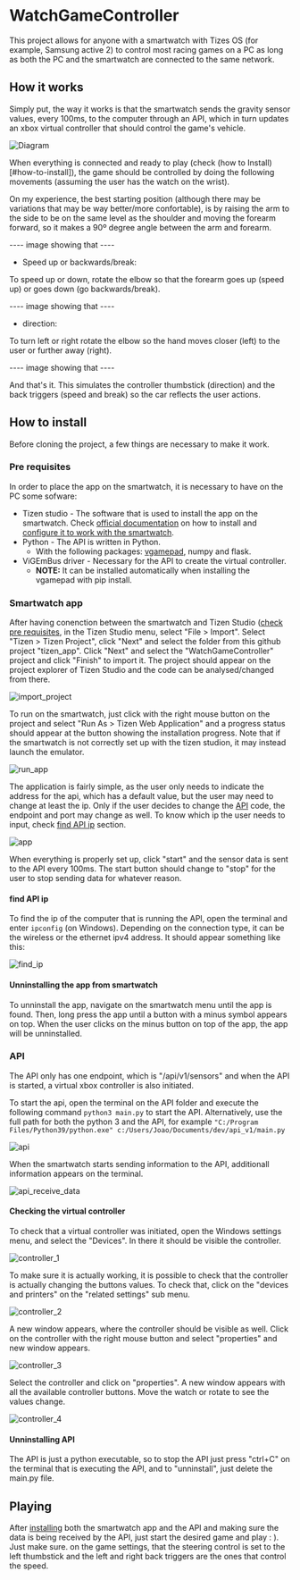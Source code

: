 # WatchGameController

This project allows for anyone with a smartwatch with Tizes OS (for example, Samsung active 2) to control most racing games on a PC as long as both the PC and the smartwatch are connected to the same network.

## How it works

Simply put, the way it works is that the smartwatch sends the gravity sensor values, every 100ms, to the computer through an API, which in turn updates an xbox virtual controller that should control the game's vehicle.

![Diagram](documentation/GameControllerDiagram.png)

When everything is connected and ready to play (check (how to Install)[#how-to-install]), the game should be controlled by doing the following movements (assuming the user has the watch on the wrist).

On my experience, the best starting position (although there may be variations that may be way better/more confortable), is by raising the arm to the side to be on the same level as the shoulder and moving the forearm forward, so it makes a 90º degree angle between the arm and forearm.

---- image showing that ----

 - Speed up or backwards/break:

  To speed up or down, rotate the elbow so that the forearm goes up (speed up) or goes down (go backwards/break).

  ---- image showing that ----

 - direction:

  To turn left or right rotate the elbow so the hand moves closer (left) to the user or further away (right).

  ---- image showing that ----

 And that's it. This simulates the controller thumbstick (direction) and the back triggers (speed and break) so the car reflects the user actions.

## How to install

Before cloning the project, a few things are necessary to make it work.

### Pre requisites

In order to place the app on the smartwatch, it is necessary to have on the PC some sofware:

 - Tizen studio - The software that is used to install the app on the smartwatch. Check [official documentation](https://docs.tizen.org/application/tizen-studio/setup/install-sdk/) on how to install and [configure it to work with the smartwatch](https://docs.tizen.org/application/web/get-started/wearable/first-app/#running-on-a-target-device).
 - Python - The API is written in Python.
   - With the following packages: [vgamepad](https://pypi.org/project/vgamepad/), numpy and flask.
 - ViGEmBus driver - Necessary for the API to create the virtual controller.
   - **NOTE:** It can be installed automatically when installing the vgamepad with pip install.

### Smartwatch app

After having conenction between the smartwatch and Tizen Studio ([check pre requisites](#pre-requisites), in the Tizen Studio menu, select "File > Import". Select "Tizen > Tizen Project", click "Next" and select the folder from this github project "tizen_app". Click "Next" and select the "WatchGameController" project and click "Finish" to import it. The project should appear on the project explorer of Tizen Studio and the code can be analysed/changed from there.

![import_project](documentation/import_project.png)

To run on the smartwatch, just click with the right mouse button on the project and select "Run As > Tizen Web Application" and a progress status should appear at the button showing the installation progress. Note that if the smartwatch is not correctly set up with the tizen studion, it may instead launch the emulator.

![run_app](documentation/run_app.png)

The application is fairly simple, as the user only needs to indicate the address for the api, which has a default value, but the user may need to change at least the ip. Only if the user decides to change the [API](#api) code, the endpoint and port may change as well. To know which ip the user needs to input, check [find API ip](#find-api-ip) section.

![app](documentation/app.png)

When everything is properly set up, click "start" and the sensor data is sent to the API every 100ms. The start button should change to "stop" for the user to stop sending data for whatever reason.

#### find API ip

To find the ip of the computer that is running the API, open the terminal and enter ```ipconfig``` (on Windows). Depending on the connection type, it can be the wireless or the ethernet ipv4 address. It should appear something like this:

![find_ip](documentation/ip.png)

#### Unninstalling the app from smartwatch

To unninstall the app, navigate on the smartwatch menu until the app is found. Then, long press the app until a button with a minus symbol appears on top. When the user clicks on the minus button on top of the app, the app will be unninstalled.

### API

The API only has one endpoint, which is "/api/v1/sensors" and when the API is started, a virtual xbox controller is also initiated.

To start the api, open the terminal on the API folder and execute the following command ```python3 main.py``` to start the API. Alternatively, use the full path for both the python 3 and the API, for example ```"C:/Program Files/Python39/python.exe" c:/Users/Joao/Documents/dev/api_v1/main.py```

![api](documentation/api.png)

When the smartwatch starts sending information to the API, additionall information appears on the terminal.

![api_receive_data](documentation/api_receive_data.png)

#### Checking the virtual controller

To check that a virtual controller was initiated, open the Windows settings menu, and select the "Devices". In there it should be visible the controller.

![controller_1](documentation/controller_1.png)

To make sure it is actually working, it is possible to check that the controller is actually changing the buttons values. To check that, click on the "devices and printers" on the "related settings" sub menu.

![controller_2](documentation/controller_2.png)

A new window appears, where the controller should be visible as well. Click on the controller with the right mouse button and select "properties" and new window appears.

![controller_3](documentation/controller_3.png)

Select the controller and click on "properties". A new window appears with all the available controller buttons. Move the watch or rotate to see the values change.

![controller_4](documentation/controller_4.png)

#### Unninstalling API

The API is just a python executable, so to stop the API just press "ctrl+C" on the terminal that is executing the API, and to "unninstall", just delete the main.py file. 

## Playing

After [installing](#how-to-install) both the smartwatch app and the API and making sure the data is being received by the API, just start the desired game and play : ). Just make sure. on the game settings, that the steering control is set to the left thumbstick and the left and right back triggers are the ones that control the speed.